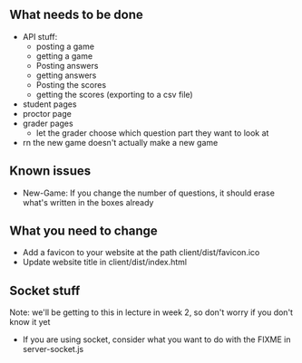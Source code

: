 ## What needs to be done

- API stuff:
  - posting a game
  - getting a game
  - Posting answers
  - getting answers
  - Posting the scores
  - getting the scores (exporting to a csv file)
- student pages
- proctor page
- grader pages
  - let the grader choose which question part they want to look at
- rn the new game doesn't actually make a new game

## Known issues

- New-Game: If you change the number of questions, it should erase what's written in the boxes already

## What you need to change

- Add a favicon to your website at the path client/dist/favicon.ico
- Update website title in client/dist/index.html

## Socket stuff

Note: we'll be getting to this in lecture in week 2, so don't worry if you don't know it yet

- If you are using socket, consider what you want to do with the FIXME in server-socket.js
